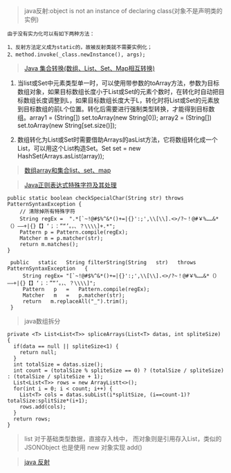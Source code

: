 > java反射:object is not an instance of declaring class(对象不是声明类的实例)

    由于没有实力化可以有如下两种方法：
    
    1、反射方法定义成为static的，故被反射类就不需要实例化； 
    2、method.invoke(_class.newInstance(), args);
    
> [Java 集合转换(数组、List、Set、Map相互转换)](https://blog.csdn.net/top_code/article/details/10552827)

1. 当list或Set中元素类型单一时，可以使用带参数的toArray方法，参数为目标数组对象，如果目标数组长度小于List或Set的元素个数时，在转化时自动把目标数组长度调整到L，如果目标数组长度大于L，转化时将List或Set的元素放到目标数组的前L个位置。转化后需要进行强制类型转换，才能得到目标数组。array1 = (String[]) set.toArray(new String[0]); array2 = (String[]) set.toArray(new String[set.size()]);

2. 数组转化为List或Set时需要借助Arrays的asList方法，它将数组转化成一个List，可以用这个List构造Set。Set set = new HashSet(Arrays.asList(array));

> [数组array和集合list、set、map](https://www.cnblogs.com/liyiran/p/4607817.html)

> [Java正则表达式特殊字符及其处理](http://blog.51cto.com/7090376/1347721)

    public static boolean checkSpecialChar(String str) throws PatternSyntaxException {
        // 清除掉所有特殊字符
        String regEx =  ".*[`~!@#$%^&*()+=|{}':;',\\[\\].<>/?~！@#￥%……&*（）——+|{}【】‘；：”“’。，、？\\\\]+.*";
        Pattern p = Pattern.compile(regEx);
        Matcher m = p.matcher(str);
        return m.matches();
    }
                             
     public   static   String filterString(String   str)   throws   PatternSyntaxException   {  
         String regEx= "[`~!@#$%^&*()+=|{}':;',\\[\\].<>/?~！@#￥%……&*（）——+|{}【】‘；：”“’。，、？\\\\]";
         Pattern   p   =   Pattern.compile(regEx);  
         Matcher   m   =   p.matcher(str);  
         return   m.replaceAll("_").trim();  
     }
     
> java数组拆分

    private <T> List<List<T>> spliceArrays(List<T> datas, int spliteSize)
    {
      if(data == null || spliteSize<1) {
        return null;
      }
      int totalSize = datas.size();
      int count = (totalSize % spliteSize == 0) ? (totalSize / spliteSize) : (totalSize / spliteSize + 1);
      List<List<T>> rows = new ArrayListt<>();
      for(int i = 0; i < count; i++) {
        List<T> cols = datas.subList(i*splitSize, (i==count-1)?totalSize:splitSize*(i+1);
        rows.add(cols);
      }
      return rows;
    }
    
> list 对于基础类型数据，直接存入栈中， 而对象则是引用存入List，类似的JSONObject 也是使用 new 对象实现 add()

> [java 反射](http://www.cnblogs.com/lzq198754/p/5780331.html)
